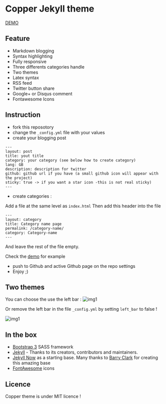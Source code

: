 # Copper Jekyll theme 

[DEMO](https://mpgn.github.io/copper-jekyll-theme)

## Feature
	
- Markdown blogging 
- Syntax highlighting  
- Fully responsive
- Three differents categories handle
- Two themes
- Latex syntax
- RSS feed
- Twitter button share
- Google+ or Disqus comment
- Fontawesome Icons

## Instruction

- fork this reposotory
- change the `_config.yml` file with your values
- create your blogging post

```
---
layout: post
title: yout title
category: your category (see below how to create category)
lang: GB
description: description for twitter
github: github url if you have (a small github icon will appear with the project)
sticky: true -> if you want a star icon -this is not real sticky)
---
```

- create categories : 

Add a file at the same level as `index.html`
Then add this header into the file
```
---
layout: category
title: Category name page
permalink: /category-name/
category: Category-name
---
```

And leave the rest of the file empty.

Check the [demo](https://mpgn.github.io/copper-jekyll-theme) for example 

- push to Github and active Github page on the repo settings
- Enjoy ;)

## Two themes

You can choose the use the left bar : 
![img1](https://mpgn.github.io/copper-jekyll-theme/assets/images/1.png)

Or remove the left bar in the file `_config.yml` by setting `left_bar` to false !

![img1](https://mpgn.github.io/copper-jekyll-theme/assets/images/2.png)

## In the box

- [Bootstrap 3](http://getbootstrap.com/) SASS framework 
- [Jekyll](https://github.com/jekyll/jekyll) - Thanks to its creators, contributors and maintainers.
- [Jekyll Now](https://github.com/barryclark/jekyll-now) as a starting base. Many thanks to [Barry Clark](http://www.barryclark.co/) for creating this amazing base 
- [FontAwesome](http://fontawesome.io/) icons

## Licence

Copper theme is under MIT licence ! 
